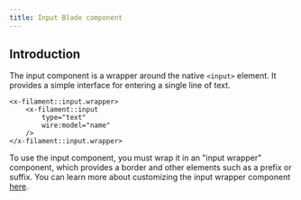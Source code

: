 ```yaml
---
title: Input Blade component
---
```


## Introduction

The input component is a wrapper around the native `<input>` element. It provides a simple interface for entering a single line of text.

```blade
<x-filament::input.wrapper>
    <x-filament::input
        type="text"
        wire:model="name"
    />
</x-filament::input.wrapper>
```

To use the input component, you must wrap it in an "input wrapper" component, which provides a border and other elements such as a prefix or suffix. You can learn more about customizing the input wrapper component [here](input-wrapper).
